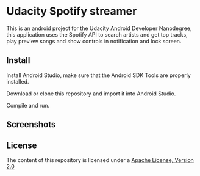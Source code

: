 # Udacity Spotify streamer
This is an android project for the Udacity Android Developer Nanodegree, this application uses the Spotify API to search artists and get top tracks, play preview songs and show controls in notification and lock screen. 

## Install
Install Android Studio, make sure that the Android SDK Tools are properly installed.

Download or clone this repository and import it into Android Studio.

Compile and run.

## Screenshots


## License
The content of this repository is licensed under a [Apache License, Version 2.0](http://www.apache.org/licenses/LICENSE-2.0)
